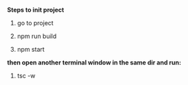 **Steps to init project**

1. go to project

2. npm run build

3. npm start

**then open another terminal window in the same dir and run:**

1. tsc -w
